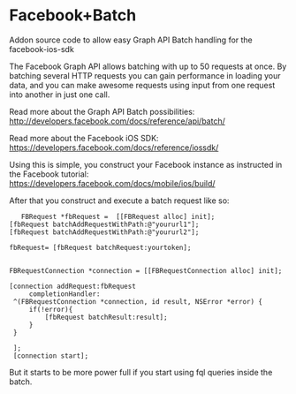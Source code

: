 Facebook+Batch
==============

Addon source code to allow easy Graph API Batch handling for the facebook-ios-sdk

The Facebook Graph API allows batching with up to 50 requests at once. By batching several HTTP requests you can gain performance in loading your data, and you can make awesome requests using input from one request into another in just one call.

Read more about the Graph API Batch possibilities: http://developers.facebook.com/docs/reference/api/batch/

Read more about the Facebook iOS SDK: https://developers.facebook.com/docs/reference/iossdk/

Using this is simple, you construct your Facebook instance as instructed in the Facebook tutorial: https://developers.facebook.com/docs/mobile/ios/build/

After that you construct and execute a batch request like so:

       FBRequest *fbRequest =  [[FBRequest alloc] init];
    [fbRequest batchAddRequestWithPath:@"yoururl1"];
    [fbRequest batchAddRequestWithPath:@"yoururl2"];
    
    fbRequest= [fbRequest batchRequest:yourtoken];
    
    
    FBRequestConnection *connection = [[FBRequestConnection alloc] init];
    
    [connection addRequest:fbRequest
         completionHandler:
     ^(FBRequestConnection *connection, id result, NSError *error) {
         if(!error){
             [fbRequest batchResult:result];
         }
     }
     
     ];
     [connection start];

But it starts to be more power full if you start using fql queries inside the batch.
